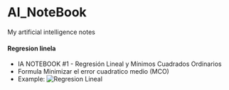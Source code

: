 # AI_NoteBook

My artificial intelligence notes

#### Regresion linela
- IA NOTEBOOK #1 - Regresión Lineal y Mínimos Cuadrados Ordinarios
- Formula Minimizar el error cuadratico medio (MCO)
- Example:
![Regresion Lineal](https://github.com/FernandoFH/AI_NoteBook/blob/master/GitHub.JPG)


